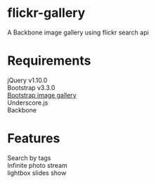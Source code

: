 flickr-gallery
==============

A Backbone image gallery using flickr search api

Requirements
==============
jQuery v1.10.0   
Bootstrap v3.3.0   
[Bootstrap image gallery](https://github.com/blueimp/Bootstrap-image-Gallery)   
Underscore.js   
Backbone   

Features
==============
Search by tags   
Infinite photo stream   
lightbox slides show  
